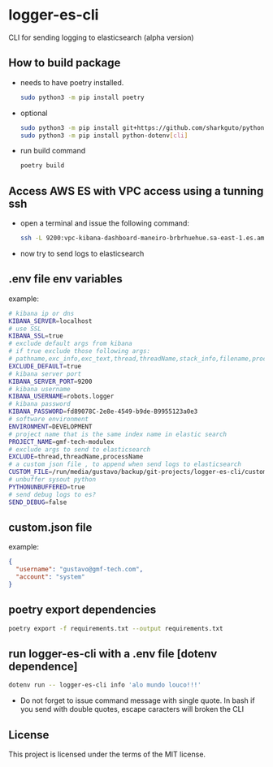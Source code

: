 # logger-es-cli

CLI for sending logging to elasticsearch (alpha version)

## How to build package

- needs to have poetry installed.

  ```bash
  sudo python3 -m pip install poetry
  ```

- optional

  ```bash
  sudo python3 -m pip install git+https://github.com/sharkguto/python-elasticsearch-logger
  sudo python3 -m pip install python-dotenv[cli]
  ```

- run build command

  ```bash
  poetry build
  ```

## Access AWS ES with VPC access using a tunning ssh

- open a terminal and issue the following command:

  ```bash
  ssh -L 9200:vpc-kibana-dashboard-maneiro-brbrhuehue.sa-east-1.es.amazonaws.com:443 -i ~/.ssh/your-private-key.pem ec2-user@5.6.7.8
  ```

- now try to send logs to elasticsearch

## .env file env variables

example:

```bash
# kibana ip or dns
KIBANA_SERVER=localhost
# use SSL
KIBANA_SSL=true
# exclude default args from kibana
# if true exclude those following args:
# pathname,exc_info,exc_text,thread,threadName,stack_info,filename,processName,process,args,msg,name,levelname
EXCLUDE_DEFAULT=true
# kibana server port
KIBANA_SERVER_PORT=9200
# kibana username
KIBANA_USERNAME=robots.logger
# kibana password
KIBANA_PASSWORD=fd89078C-2e8e-4549-b9de-B9955123a0e3
# software environment
ENVIRONMENT=DEVELOPMENT
# project name that is the same index name in elastic search
PROJECT_NAME=gmf-tech-modulex
# exclude args to send to elasticsearch
EXCLUDE=thread,threadName,processName
# a custom json file , to append when send logs to elasticsearch
CUSTOM_FILE=/run/media/gustavo/backup/git-projects/logger-es-cli/custom.json
# unbuffer sysout python
PYTHONUNBUFFERED=true
# send debug logs to es?
SEND_DEBUG=false
```

## custom.json file

example:

```json
{
  "username": "gustavo@gmf-tech.com",
  "account": "system"
}
```

## poetry export dependencies

```bash
poetry export -f requirements.txt --output requirements.txt
```

## run logger-es-cli with a .env file [dotenv dependence]

```bash
dotenv run -- logger-es-cli info 'alo mundo louco!!!'
```

- Do not forget to issue command message with single quote. In bash if you send with double quotes, escape caracters will broken the CLI

## License

This project is licensed under the terms of the MIT license.
